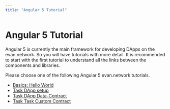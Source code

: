 ```yaml
---
title: "Angular 5 Tutorial"
---
```

# Angular 5 Tutorial

Angular 5 is currently the main framework for developing DApps on the evan.network. So you will have
tutorials with more detail. It is recommended to start with the first tutorial to understand all the
links between the components and libraries.

Please choose one of the following Angular 5 evan.network tutorials.

- [Basics: Hello World](/dapps/angular/hello-world)
- [Task DApp setup](/dapps/angular/task)
- [Task DApp Data-Contract](/dapps/angular/task-data-contract)
- [Task Task Custom Contract](/dapps/angular/task-custom-contract)
